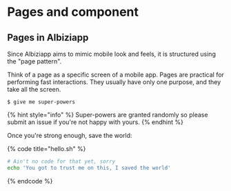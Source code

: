 # Pages and component

## Pages in Albiziapp 

Since Albiziapp aims to mimic mobile look and feels, it is structured using the "page pattern". 

Think of a page as a specific screen of a mobile app. Pages are practical for performing fast interactions. They usually have only one purpose, and they take all the screen. 

 

```
$ give me super-powers
```

{% hint style="info" %}
 Super-powers are granted randomly so please submit an issue if you're not happy with yours.
{% endhint %}

Once you're strong enough, save the world:

{% code title="hello.sh" %}
```bash
# Ain't no code for that yet, sorry
echo 'You got to trust me on this, I saved the world'
```
{% endcode %}



